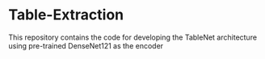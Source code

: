 # Table-Extraction
This repository contains the code for developing the TableNet architecture using pre-trained DenseNet121 as the encoder
